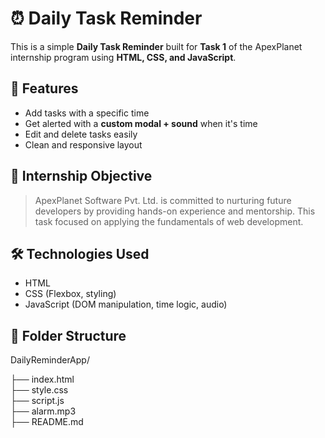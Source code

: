 # ⏰ Daily Task Reminder 

This is a simple **Daily Task Reminder** built for **Task 1** of the ApexPlanet internship program using **HTML, CSS, and JavaScript**.

## 📌 Features
- Add tasks with a specific time
- Get alerted with a **custom modal + sound** when it's time
- Edit and delete tasks easily
- Clean and responsive layout

## 🎯 Internship Objective
> ApexPlanet Software Pvt. Ltd. is committed to nurturing future developers by providing hands-on experience and mentorship. This task focused on applying the fundamentals of web development.

## 🛠 Technologies Used
- HTML
- CSS (Flexbox, styling)
- JavaScript (DOM manipulation, time logic, audio)

## 📂 Folder Structure
DailyReminderApp/

├── index.html         
├── style.css          
├── script.js          
├── alarm.mp3          
├── README.md          

